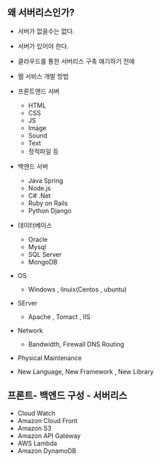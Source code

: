 ## 왜 서버리스인가?
- 서버가 없을수는 없다.
- 서버가 있어야 한다.

- 클라우드를 통한 서버리스 구축 얘기하기 전에
- 웹 서비스 개발 방법


- 프론트엔드 서버
    - HTML
    - CSS
    - JS
    - Image
    - Sound
    - Text
    - 정적파일 등
    
- 백엔드 서버
    - Java Spring
    - Node.js
    - C# .Net
    - Ruby on Rails
    - Python Django
- 데이터베이스
    - Oracle
    - Mysql
    - SQL Server
    - MongoDB
    
- OS
    - Windows , linuix(Centos , ubuntu)
- SErver
    - Apache , Tomact , IIS
- Network
    - Bandwidth, Firewall DNS Routing
- Physical Maintenance
- New Language, New Framework , New Library


## 프론트- 백엔드 구성 - 서버리스

- Cloud Watch  
- Amazon Cloud Front
- Amazon S3
- Amazon API Gateway
- AWS Lambda
- Amazon DynamoDB
